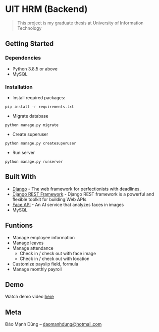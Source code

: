 # UIT HRM (Backend)
> This project is my graduate thesis at University of Information Technology

## Getting Started

### Dependencies

- Python 3.8.5 or above
- MySQL

### Installation
- Install required packages: 
```
pip install -r requirements.txt
```
- Migrate database
```
python manage.py migrate
```
- Create superuser
```
python manage.py createsuperuser
```
- Run server
```
python manage.py runserver
```

## Built With

- [Django](https://www.djangoproject.com/) - The web framework for perfectionists with deadlines.
- [Django REST Framework](https://www.django-rest-framework.org/) - Django REST framework is a powerful and flexible toolkit for building Web APIs.
- [Face API](https://azure.microsoft.com/en-us/services/cognitive-services/face/) - An AI service that analyzes faces in images
- MySQL

## Funtions
* Manage employee information
* Manage leaves
* Manage attendance
  * Check in / check out with face image
  * Check in / check out with location
* Customize payslip field, formula
* Manage monthly payroll

## Demo
Watch demo video [here](https://youtube.com/playlist?list=PLONxn6r2Z92yKeNqSKOhpwRQBPP4OaStX)

## Meta

Đào Mạnh Dũng –  daomanhdung@hotmail.com
